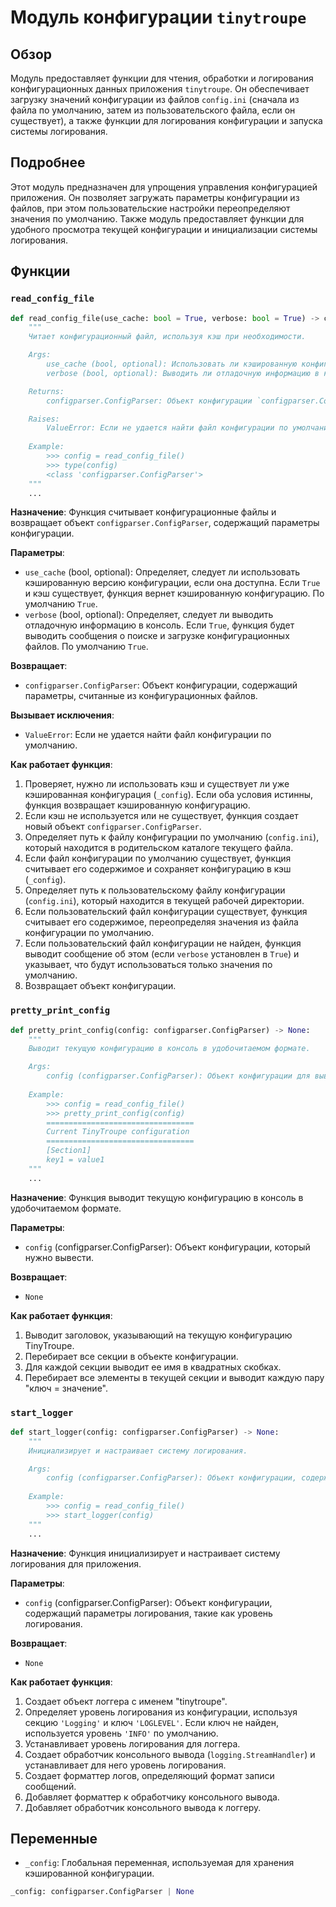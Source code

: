 # Модуль конфигурации `tinytroupe`

## Обзор

Модуль предоставляет функции для чтения, обработки и логирования конфигурационных данных приложения `tinytroupe`. Он обеспечивает загрузку значений конфигурации из файлов `config.ini` (сначала из файла по умолчанию, затем из пользовательского файла, если он существует), а также функции для логирования конфигурации и запуска системы логирования.

## Подробнее

Этот модуль предназначен для упрощения управления конфигурацией приложения. Он позволяет загружать параметры конфигурации из файлов, при этом пользовательские настройки переопределяют значения по умолчанию. Также модуль предоставляет функции для удобного просмотра текущей конфигурации и инициализации системы логирования.

## Функции

### `read_config_file`

```python
def read_config_file(use_cache: bool = True, verbose: bool = True) -> configparser.ConfigParser:
    """
    Читает конфигурационный файл, используя кэш при необходимости.

    Args:
        use_cache (bool, optional): Использовать ли кэшированную конфигурацию, если она существует. По умолчанию `True`.
        verbose (bool, optional): Выводить ли отладочную информацию в консоль. По умолчанию `True`.

    Returns:
        configparser.ConfigParser: Объект конфигурации `configparser.ConfigParser`.

    Raises:
        ValueError: Если не удается найти файл конфигурации по умолчанию.
    
    Example:
        >>> config = read_config_file()
        >>> type(config)
        <class 'configparser.ConfigParser'>
    """
    ...
```

**Назначение**:
Функция считывает конфигурационные файлы и возвращает объект `configparser.ConfigParser`, содержащий параметры конфигурации.

**Параметры**:
- `use_cache` (bool, optional): Определяет, следует ли использовать кэшированную версию конфигурации, если она доступна. Если `True` и кэш существует, функция вернет кэшированную конфигурацию. По умолчанию `True`.
- `verbose` (bool, optional): Определяет, следует ли выводить отладочную информацию в консоль. Если `True`, функция будет выводить сообщения о поиске и загрузке конфигурационных файлов. По умолчанию `True`.

**Возвращает**:
- `configparser.ConfigParser`: Объект конфигурации, содержащий параметры, считанные из конфигурационных файлов.

**Вызывает исключения**:
- `ValueError`: Если не удается найти файл конфигурации по умолчанию.

**Как работает функция**:

1.  Проверяет, нужно ли использовать кэш и существует ли уже кэшированная конфигурация (`_config`). Если оба условия истинны, функция возвращает кэшированную конфигурацию.
2.  Если кэш не используется или не существует, функция создает новый объект `configparser.ConfigParser`.
3.  Определяет путь к файлу конфигурации по умолчанию (`config.ini`), который находится в родительском каталоге текущего файла.
4.  Если файл конфигурации по умолчанию существует, функция считывает его содержимое и сохраняет конфигурацию в кэш (`_config`).
5.  Определяет путь к пользовательскому файлу конфигурации (`config.ini`), который находится в текущей рабочей директории.
6.  Если пользовательский файл конфигурации существует, функция считывает его содержимое, переопределяя значения из файла конфигурации по умолчанию.
7.  Если пользовательский файл конфигурации не найден, функция выводит сообщение об этом (если `verbose` установлен в `True`) и указывает, что будут использоваться только значения по умолчанию.
8.  Возвращает объект конфигурации.

### `pretty_print_config`

```python
def pretty_print_config(config: configparser.ConfigParser) -> None:
    """
    Выводит текущую конфигурацию в консоль в удобочитаемом формате.

    Args:
        config (configparser.ConfigParser): Объект конфигурации для вывода.
    
    Example:
        >>> config = read_config_file()
        >>> pretty_print_config(config)
        =================================
        Current TinyTroupe configuration 
        =================================
        [Section1]
        key1 = value1
    """
    ...
```

**Назначение**:
Функция выводит текущую конфигурацию в консоль в удобочитаемом формате.

**Параметры**:
- `config` (configparser.ConfigParser): Объект конфигурации, который нужно вывести.

**Возвращает**:
- `None`

**Как работает функция**:

1.  Выводит заголовок, указывающий на текущую конфигурацию TinyTroupe.
2.  Перебирает все секции в объекте конфигурации.
3.  Для каждой секции выводит ее имя в квадратных скобках.
4.  Перебирает все элементы в текущей секции и выводит каждую пару "ключ = значение".

### `start_logger`

```python
def start_logger(config: configparser.ConfigParser) -> None:
    """
    Инициализирует и настраивает систему логирования.

    Args:
        config (configparser.ConfigParser): Объект конфигурации, содержащий параметры логирования.
    
    Example:
        >>> config = read_config_file()
        >>> start_logger(config)
    """
    ...
```

**Назначение**:
Функция инициализирует и настраивает систему логирования для приложения.

**Параметры**:
- `config` (configparser.ConfigParser): Объект конфигурации, содержащий параметры логирования, такие как уровень логирования.

**Возвращает**:
- `None`

**Как работает функция**:

1.  Создает объект логгера с именем "tinytroupe".
2.  Определяет уровень логирования из конфигурации, используя секцию `'Logging'` и ключ `'LOGLEVEL'`. Если ключ не найден, используется уровень `'INFO'` по умолчанию.
3.  Устанавливает уровень логирования для логгера.
4.  Создает обработчик консольного вывода (`logging.StreamHandler`) и устанавливает для него уровень логирования.
5.  Создает форматтер логов, определяющий формат записи сообщений.
6.  Добавляет форматтер к обработчику консольного вывода.
7.  Добавляет обработчик консольного вывода к логгеру.

## Переменные

- `_config`: Глобальная переменная, используемая для хранения кэшированной конфигурации.

```python
_config: configparser.ConfigParser | None